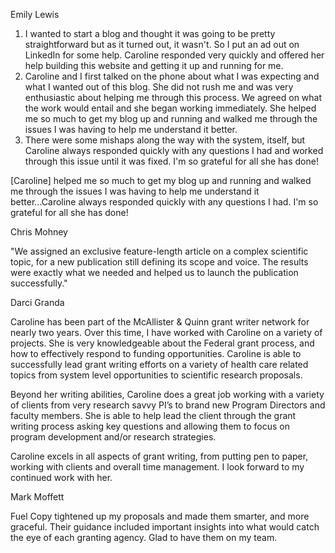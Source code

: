 


Emily Lewis

1. I wanted to start a blog and thought it was going to be pretty straightforward but as it turned out, it wasn't. So I put an ad out on LinkedIn for some help. Caroline responded very quickly and offered her help building this website and getting it up and running for me. 
2. Caroline and I first talked on the phone about what I was expecting and what I wanted out of this blog. She did not rush me and was very enthusiastic about helping me through this process. We agreed on what the work would entail and she began working immediately. She helped me so much to get my blog up and running and walked me through the issues I was having to help me understand it better. 
3. There were some mishaps along the way with the system, itself, but Caroline always responded quickly with any questions I had and worked through this issue until it was fixed. I'm so grateful for all she has done!

[Caroline] helped me so much to get my blog up and running and walked me through the issues I was having to help me understand it better...Caroline always responded quickly with any questions I had. I'm so grateful for all she has done!


Chris Mohney 

"We assigned an exclusive feature-length article on a complex scientific topic, for a new publication still defining its scope and voice. The results were exactly what we needed and helped us to launch the publication successfully."

Darci Granda

Caroline has been part of the McAllister & Quinn grant writer network for nearly two years. Over this time, I have worked with Caroline on a variety of projects. She is very knowledgeable about the Federal grant process, and how to effectively respond to funding opportunities. Caroline is able to successfully lead grant writing efforts on a variety of health care related topics from system level opportunities to scientific research proposals. 

Beyond her writing abilities, Caroline does a great job working with a variety of clients from very research savvy PI’s to brand new Program Directors and faculty members. She is able to help lead the client through the grant writing process asking key questions and allowing them to focus on program development and/or research strategies.

Caroline excels in all aspects of grant writing, from putting pen to paper, working with clients and overall time management. I look forward to my continued work with her.

Mark Moffett 

Fuel Copy tightened up my proposals and made them smarter, and more graceful. Their guidance included important insights into what would catch the eye of each granting agency. Glad to have them on my team.